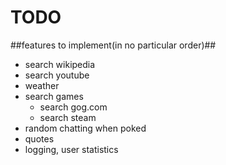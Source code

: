 # TODO #

##features to implement(in no particular order)##
* search wikipedia
* search youtube
* weather
* search games
	* search gog.com
	* search steam
* random chatting when poked
* quotes
* logging, user statistics
